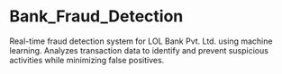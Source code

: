 # Bank_Fraud_Detection
Real-time fraud detection system for LOL Bank Pvt. Ltd. using machine learning. Analyzes transaction data to identify and prevent suspicious activities while minimizing false positives.
